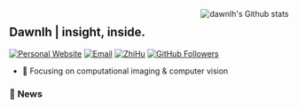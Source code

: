 
<!---<img align="right" src="https://github-readme-stats.vercel.app/api?username=dawnlh&show_icons=true&include_all_commits=true&count_private=true&theme=buefy" />--->
<!-- Reference: https://github.com/anuraghazra/github-readme-stats -->

<!-- Light Mode -->
<img align="right" src="https://github-readme-stats-git-masterrstaa-rickstaa.vercel.app/api?username=dawnlh&show_icons=true&count_private=true&line_height=28&card_width=450&include_all_commits=true&role=owner,collaborator&exclude_repo=Fork-for-Modify&theme=default#gh-light-mode-only" alt="dawnlh's Github stats" />



## Dawnlh | insight, inside.

[![Personal Website](https://img.shields.io/badge/Web-dawnlh-green)](https://dawnlh.github.io) [![Email](https://img.shields.io/badge/-dawnlh@163.com-yellowgreen?style=flat-square&labelColor=grey&logo=Gmail&logoColor=white&link=mailto:dawnlh@163.com)](mailto:dawnlh@163.com) [![ZhiHu](https://img.shields.io/badge/ZhiHu-知乎-orange)](https://www.zhihu.com/people/ITgeek) [![GitHub Followers](https://img.shields.io/github/followers/dawnlh?style=social)](https://github.com/dawnlh)

- 🔭 Focusing on computational imaging & computer vision

<!---<img align="right" src="https://github-readme-stats.vercel.app/api/top-langs/?username=dawnlh&layout=compact&theme=buefy" />--->

### 💬  **News**





<!---### 📖 **Repositories**


<a href="https://github.com/dawnlh/low-light-image-enhancement-resources">
  <img align="center" src="https://github-readme-stats.vercel.app/api/pin/?username=dawnlh&repo=awesome-low-light-image-enhancement&theme=buefy" />
</a>
<a href="https://github.com/Scientific-Research-Algorithm-Toolbox/SCI-algorithms">
  <img align="center" src="https://github-readme-stats.vercel.app/api/pin/?username=Scientific-Research-Algorithm-Toolbox&repo=SCI-algorithms&theme=buefy" />
</a>--->
